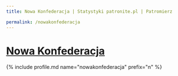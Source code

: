 ```yaml
---
title: Nowa Konfederacja | Statystyki patronite.pl | Patromierz

permalink: /nowakonfederacja
---
```


# [Nowa Konfederacja](https://patronite.pl/nowakonfederacja)

{% include profile.md name="nowakonfederacja" prefix="n" %}
